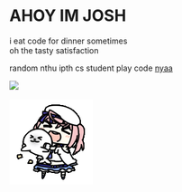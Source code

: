 # AHOY IM JOSH

i eat code for dinner sometimes  
oh the tasty satisfaction

random nthu ipth cs student play code [nyaa](https://neko.chibimello.com)  

![](https://visitor-badge.glitch.me/badge?page_id=joshimello.joshimello)

<img alt="GIF" src="https://github.com/joshimello/joshimello/blob/main/uwu.gif?raw=true"/>
